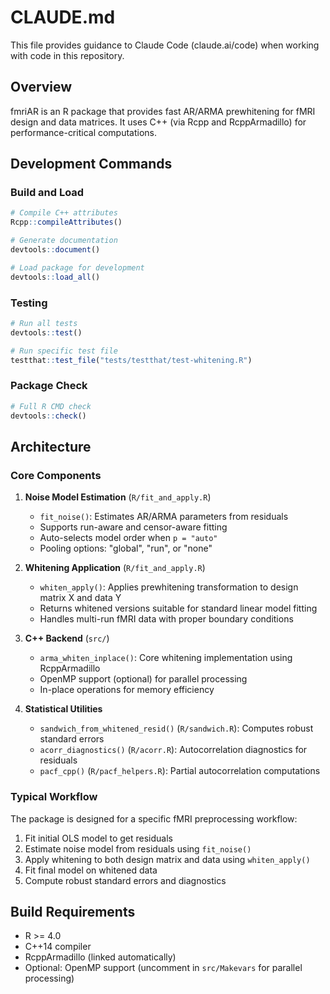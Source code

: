# CLAUDE.md

This file provides guidance to Claude Code (claude.ai/code) when working with code in this repository.

## Overview

fmriAR is an R package that provides fast AR/ARMA prewhitening for fMRI design and data matrices. It uses C++ (via Rcpp and RcppArmadillo) for performance-critical computations.

## Development Commands

### Build and Load
```r
# Compile C++ attributes
Rcpp::compileAttributes()

# Generate documentation
devtools::document()

# Load package for development
devtools::load_all()
```

### Testing
```r
# Run all tests
devtools::test()

# Run specific test file
testthat::test_file("tests/testthat/test-whitening.R")
```

### Package Check
```r
# Full R CMD check
devtools::check()
```

## Architecture

### Core Components

1. **Noise Model Estimation** (`R/fit_and_apply.R`)
   - `fit_noise()`: Estimates AR/ARMA parameters from residuals
   - Supports run-aware and censor-aware fitting
   - Auto-selects model order when `p = "auto"`
   - Pooling options: "global", "run", or "none"

2. **Whitening Application** (`R/fit_and_apply.R`)
   - `whiten_apply()`: Applies prewhitening transformation to design matrix X and data Y
   - Returns whitened versions suitable for standard linear model fitting
   - Handles multi-run fMRI data with proper boundary conditions

3. **C++ Backend** (`src/`)
   - `arma_whiten_inplace()`: Core whitening implementation using RcppArmadillo
   - OpenMP support (optional) for parallel processing
   - In-place operations for memory efficiency

4. **Statistical Utilities**
   - `sandwich_from_whitened_resid()` (`R/sandwich.R`): Computes robust standard errors
   - `acorr_diagnostics()` (`R/acorr.R`): Autocorrelation diagnostics for residuals
   - `pacf_cpp()` (`R/pacf_helpers.R`): Partial autocorrelation computations

### Typical Workflow

The package is designed for a specific fMRI preprocessing workflow:

1. Fit initial OLS model to get residuals
2. Estimate noise model from residuals using `fit_noise()`
3. Apply whitening to both design matrix and data using `whiten_apply()`
4. Fit final model on whitened data
5. Compute robust standard errors and diagnostics

## Build Requirements

- R >= 4.0
- C++14 compiler
- RcppArmadillo (linked automatically)
- Optional: OpenMP support (uncomment in `src/Makevars` for parallel processing)